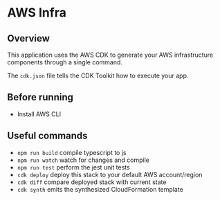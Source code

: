 # AWS Infra

## Overview
This application uses the AWS CDK to generate your AWS infrastructure
components through a single command.

The `cdk.json` file tells the CDK Toolkit how to execute your app.

## Before running
- Install AWS CLI

## Useful commands

* `npm run build`   compile typescript to js
* `npm run watch`   watch for changes and compile
* `npm run test`    perform the jest unit tests
* `cdk deploy`      deploy this stack to your default AWS account/region
* `cdk diff`        compare deployed stack with current state
* `cdk synth`       emits the synthesized CloudFormation template

